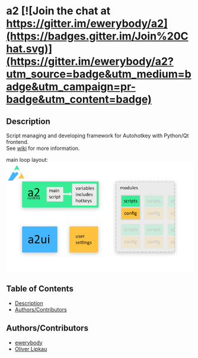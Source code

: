 # a2 [![Join the chat at https://gitter.im/ewerybody/a2](https://badges.gitter.im/Join%20Chat.svg)](https://gitter.im/ewerybody/a2?utm_source=badge&utm_medium=badge&utm_campaign=pr-badge&utm_content=badge)
## <a name="desc"></a>Description
Script managing and developing framework for Autohotkey with Python/Qt frontend.<br>
See [wiki](https://github.com/ewerybody/a2/wiki) for more information.

main loop layout:
![](doc/a2_layout.gif?raw=true)

## Table of Contents  
* [Description](#desc)
* [Authors/Contributors](#dev-team)

## <a name="dev-team"></a>Authors/Contributors  
* [ewerybody](https://github.com/ewerybody)
* [Oliver Lipkau](https://github.com/lipkau)
